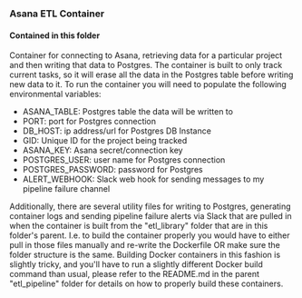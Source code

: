 ### Asana ETL Container


#### Contained in this folder 
Container for connecting to Asana, retrieving data for a particular project and then writing that data to Postgres. The container is built to only track current tasks, so it will erase all the data in the Postgres table before writing new data to it. To run the container you will need to populate the following environmental variables:

* ASANA_TABLE: Postgres table the data will be written to 
* PORT: port for Postgres connection
* DB_HOST: ip address/url for Postgres DB Instance
* GID: Unique ID for the project being tracked 
* ASANA_KEY: Asana secret/connection key 
* POSTGRES_USER: user name for Postgres connection
* POSTGRES_PASSWORD: password for Postgres
* ALERT_WEBHOOK: Slack web hook for sending messages to my pipeline failure channel

Additionally, there are several utility files for writing to Postgres, generating container logs and sending pipeline failure alerts via Slack that are pulled in when the container is built from the "etl_library" folder that are in this folder's parent. I.e. to build the container properly you would have to either pull in those files manually and re-write the Dockerfile OR make sure the folder structure is the same. Building Docker containers in this fashion is slightly tricky, and you'll have to run a slightly different Docker build command than usual, please refer to the README.md in the parent "etl_pipeline" folder for details on how to properly build these containers. 
